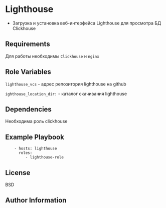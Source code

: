 Lighthouse
=========

- Загрузка и установка веб-интерфейса Lighthouse для просмотра БД Clickhouse

Requirements
------------

Для работы необходимы ```Clickhouse``` и ```nginx```

Role Variables
--------------
```lighthouse_vcs``` - адрес репозитория lighthouse на github

```ighthouse_location_dir:``` - каталог скачивания lighthouse

Dependencies
------------
Необходима роль clickhouse 

Example Playbook
----------------
```
    - hosts: lighthouse
      roles:
         - lighthouse-role
```
License
-------

BSD

Author Information
------------------